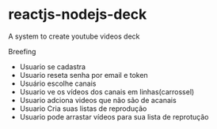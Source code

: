 # reactjs-nodejs-deck
A system to create youtube videos deck


Breefing

- Usuario se cadastra
- Usuario reseta senha por email e token
- Usuário escolhe canais
- Usuario ve os vídeos dos canais em linhas(carrossel)
- Usuario adciona videos que não são de acanais
- Usuario Cria suas listas de reprodução
- Usuario pode arrastar vídeos para sua lista de reprotução






